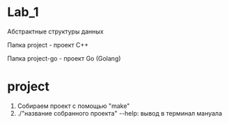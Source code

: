 # Lab_1

Абстрактные структуры данных

Папка project - проект C++

Папка project-go - проект Go (Golang)

# project

1) Собираем проект с помощью "make"
2) ./"название собранного проекта" --help: вывод в терминал мануала
